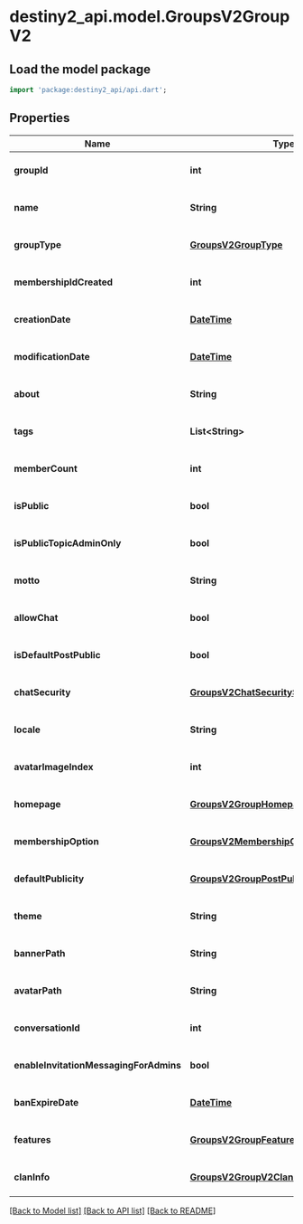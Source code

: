 # destiny2_api.model.GroupsV2GroupV2

## Load the model package
```dart
import 'package:destiny2_api/api.dart';
```

## Properties
Name | Type | Description | Notes
------------ | ------------- | ------------- | -------------
**groupId** | **int** |  | [optional] [default to null]
**name** | **String** |  | [optional] [default to null]
**groupType** | [**GroupsV2GroupType**](GroupsV2GroupType.md) |  | [optional] [default to null]
**membershipIdCreated** | **int** |  | [optional] [default to null]
**creationDate** | [**DateTime**](DateTime.md) |  | [optional] [default to null]
**modificationDate** | [**DateTime**](DateTime.md) |  | [optional] [default to null]
**about** | **String** |  | [optional] [default to null]
**tags** | **List&lt;String&gt;** |  | [optional] [default to []]
**memberCount** | **int** |  | [optional] [default to null]
**isPublic** | **bool** |  | [optional] [default to null]
**isPublicTopicAdminOnly** | **bool** |  | [optional] [default to null]
**motto** | **String** |  | [optional] [default to null]
**allowChat** | **bool** |  | [optional] [default to null]
**isDefaultPostPublic** | **bool** |  | [optional] [default to null]
**chatSecurity** | [**GroupsV2ChatSecuritySetting**](GroupsV2ChatSecuritySetting.md) |  | [optional] [default to null]
**locale** | **String** |  | [optional] [default to null]
**avatarImageIndex** | **int** |  | [optional] [default to null]
**homepage** | [**GroupsV2GroupHomepage**](GroupsV2GroupHomepage.md) |  | [optional] [default to null]
**membershipOption** | [**GroupsV2MembershipOption**](GroupsV2MembershipOption.md) |  | [optional] [default to null]
**defaultPublicity** | [**GroupsV2GroupPostPublicity**](GroupsV2GroupPostPublicity.md) |  | [optional] [default to null]
**theme** | **String** |  | [optional] [default to null]
**bannerPath** | **String** |  | [optional] [default to null]
**avatarPath** | **String** |  | [optional] [default to null]
**conversationId** | **int** |  | [optional] [default to null]
**enableInvitationMessagingForAdmins** | **bool** |  | [optional] [default to null]
**banExpireDate** | [**DateTime**](DateTime.md) |  | [optional] [default to null]
**features** | [**GroupsV2GroupFeatures**](GroupsV2GroupFeatures.md) |  | [optional] [default to null]
**clanInfo** | [**GroupsV2GroupV2ClanInfoAndInvestment**](GroupsV2GroupV2ClanInfoAndInvestment.md) |  | [optional] [default to null]

[[Back to Model list]](../README.md#documentation-for-models) [[Back to API list]](../README.md#documentation-for-api-endpoints) [[Back to README]](../README.md)


